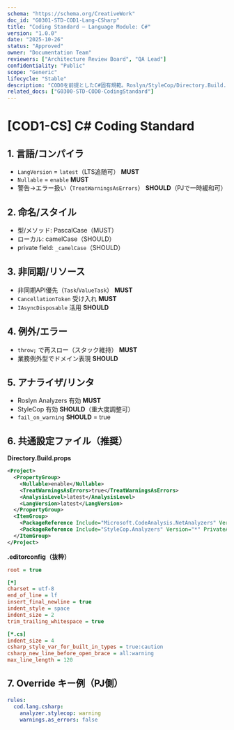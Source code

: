 ```yaml
---
schema: "https://schema.org/CreativeWork"
doc_id: "G0301-STD-COD1-Lang-CSharp"
title: "Coding Standard – Language Module: C#"
version: "1.0.0"
date: "2025-10-26"
status: "Approved"
owner: "Documentation Team"
reviewers: ["Architecture Review Board", "QA Lead"]
confidentiality: "Public"
scope: "Generic"
lifecycle: "Stable"
description: "COD0を前提としたC#固有規範。Roslyn/StyleCop/Directory.Build.props/.editorconfigを通じてCIで検証可能。"
related_docs: ["G0300-STD-COD0-CodingStandard"]
---
```


# [COD1-CS] C# Coding Standard

## 1. 言語/コンパイラ
- `LangVersion` = `latest`（LTS追随可） **MUST**  
- `Nullable` = `enable` **MUST**  
- 警告→エラー扱い（`TreatWarningsAsErrors`） **SHOULD**（PJで一時緩和可）

## 2. 命名/スタイル
- 型/メソッド: PascalCase（MUST）  
- ローカル: camelCase（SHOULD）  
- private field: `_camelCase`（SHOULD）

## 3. 非同期/リソース
- 非同期API優先（`Task`/`ValueTask`） **MUST**  
- `CancellationToken` 受け入れ **MUST**  
- `IAsyncDisposable` 活用 **SHOULD**

## 4. 例外/エラー
- `throw;` で再スロー（スタック維持） **MUST**  
- 業務例外型でドメイン表現 **SHOULD**

## 5. アナライザ/リンタ
- Roslyn Analyzers 有効 **MUST**  
- StyleCop 有効 **SHOULD**（重大度調整可）  
- `fail_on_warning` **SHOULD** = true

## 6. 共通設定ファイル（推奨）
**Directory.Build.props**
```xml
<Project>
  <PropertyGroup>
    <Nullable>enable</Nullable>
    <TreatWarningsAsErrors>true</TreatWarningsAsErrors>
    <AnalysisLevel>latest</AnalysisLevel>
    <LangVersion>latest</LangVersion>
  </PropertyGroup>
  <ItemGroup>
    <PackageReference Include="Microsoft.CodeAnalysis.NetAnalyzers" Version="*" PrivateAssets="all" />
    <PackageReference Include="StyleCop.Analyzers" Version="*" PrivateAssets="all" />
  </ItemGroup>
</Project>
```

**.editorconfig（抜粋）**
```ini
root = true

[*]
charset = utf-8
end_of_line = lf
insert_final_newline = true
indent_style = space
indent_size = 2
trim_trailing_whitespace = true

[*.cs]
indent_size = 4
csharp_style_var_for_built_in_types = true:caution
csharp_new_line_before_open_brace = all:warning
max_line_length = 120
```

## 7. Override キー例（PJ側）
```yaml
rules:
  cod.lang.csharp:
    analyzer.stylecop: warning
    warnings.as_errors: false
```
